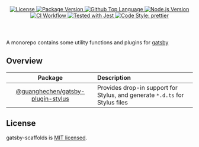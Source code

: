 <header>
  <div align="center">
    <a href="#license">
      <img
        alt="License"
        src="https://img.shields.io/github/license/guanghechen/gatsby-scaffolds"
      />
    </a>
    <a href="https://github.com/guanghechen/gatsby-scaffolds/tags">
      <img
        alt="Package Version"
        src="https://img.shields.io/github/v/tag/guanghechen/gatsby-scaffolds?include_prereleases&sort=semver"
      />
    </a>
    <a href="https://github.com/guanghechen/gatsby-scaffolds/search?l=typescript">
      <img
        alt="Github Top Language"
        src="https://img.shields.io/github/languages/top/guanghechen/gatsby-scaffolds"
      />
    </a>
    <a href="https://github.com/nodejs/node">
      <img
        alt="Node.js Version"
        src="https://img.shields.io/node/v/@guanghechen/gatsby-plugin-stylus"
      />
    </a>
    <a href="https://github.com/guanghechen/gatsby-scaffolds/actions/workflows/ci.yml">
      <img
        alt="CI Workflow"
        src="https://github.com/guanghechen/gatsby-scaffolds/workflows/Build/badge.svg?branch=master"
      />
    </a>
    <a href="https://github.com/facebook/jest">
      <img
        alt="Tested with Jest"
        src="https://img.shields.io/badge/tested_with-jest-9c465e.svg"
      />
    </a>
    <a href="https://github.com/prettier/prettier">
      <img
        alt="Code Style: prettier"
        src="https://img.shields.io/badge/code_style-prettier-ff69b4.svg?style=flat-square"
      />
    </a>
  </div>
</header>


A monorepo contains some utility functions and plugins for [gatsby]

## Overview

Package                               | Description
:------------------------------------:|:--------------------------
[@guanghechen/gatsby-plugin-stylus][] | Provides drop-in support for Stylus, and generate `*.d.ts` for Stylus files

## License

gatsby-scaffolds is [MIT licensed](https://github.com/guanghechen/gatsby-scaffolds/blob/master/LICENSE).


[homepage]: https://github.com/guanghechen/gatsby-scaffolds
[@guanghechen/gatsby-plugin-stylus]: ./packages/gatsby-plugin-stylus

[gatsby]: https://github.com/gatsbyjs/gatsby
